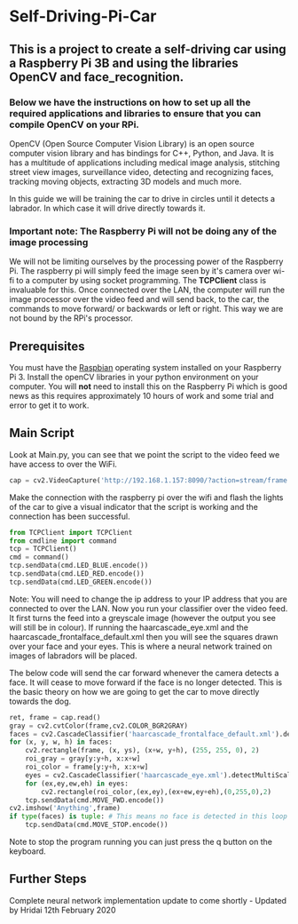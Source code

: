 # Self-Driving-Pi-Car
## This is a project to create a self-driving car using a Raspberry Pi 3B and using the libraries **OpenCV** and **face_recognition**. 
### Below we have the instructions on how to set up all the required applications and libraries to ensure that you can compile OpenCV on your RPi.

OpenCV (Open Source Computer Vision Library) is an open source computer vision library and has bindings for C++, Python, and Java. It is has a multitude of applications including medical image analysis, stitching street view images, surveillance video, detecting and recognizing faces, tracking moving objects, extracting 3D models and much more.

In this guide we will be training the car to drive in circles until it detects a labrador. In which case it will drive directly towards it.

### Important note: The Raspberry Pi will not be doing any of the image processing
We will not be limiting ourselves by the processing power of the Raspberry Pi. The raspberry pi will simply feed the image seen by it's camera over wi-fi to a computer by using socket programming. The **TCPClient** class is invaluable for this. Once connected over the LAN, the computer will run the image processor over the video feed and will send back, to the car, the commands to move forward/ or backwards or left or right. This way we are not bound by the RPi's processor.

## Prerequisites
You must have the [Raspbian](https://www.raspberrypi.org/downloads/raspbian/) operating system installed on your Raspberry Pi 3.
Install the openCV libraries in your python environment on your computer. You will **not** need to install this on the Raspberry Pi which is good news as this requires approximately 10 hours of work and some trial and error to get it to work.

## Main Script
Look at Main.py, you can see that we point the script to the video feed we have access to over the WiFi.

```python
cap = cv2.VideoCapture('http://192.168.1.157:8090/?action=stream/frame.mjpg')
```

Make the connection with the raspberry pi over the wifi and flash the lights of the car to give a visual indicator that the script is working and the connection has been successful.
```python
from TCPClient import TCPClient
from cmdline import command
tcp = TCPClient()
cmd = command()
tcp.sendData(cmd.LED_BLUE.encode())
tcp.sendData(cmd.LED_RED.encode())
tcp.sendData(cmd.LED_GREEN.encode())
```

Note: You will need to change the ip address to your IP address that you are connected to over the LAN.
Now you run your classifier over the video feed. It first turns the feed into a greyscale image (however the output you see will still be in colour). If running the haarcascade_eye.xml and the haarcascade_frontalface_default.xml then you will see the squares drawn over your face and your eyes. This is where a neural network trained on images of labradors will be placed.

The below code will send the car forward whenever the camera detects a face. It will cease to move forward if the face is no longer detected. This is the basic theory on how we are going to get the car to move directly towards the dog.

```python
ret, frame = cap.read()
gray = cv2.cvtColor(frame,cv2.COLOR_BGR2GRAY)
faces = cv2.CascadeClassifier('haarcascade_frontalface_default.xml').detectMultiScale(gray, 1.3,5)
for (x, y, w, h) in faces:
    cv2.rectangle(frame, (x, ys), (x+w, y+h), (255, 255, 0), 2)
    roi_gray = gray[y:y+h, x:x+w]
    roi_color = frame[y:y+h, x:x+w]
    eyes = cv2.CascadeClassifier('haarcascade_eye.xml').detectMultiScale(roi_gray)
    for (ex,ey,ew,eh) in eyes:
        cv2.rectangle(roi_color,(ex,ey),(ex+ew,ey+eh),(0,255,0),2)
    tcp.sendData(cmd.MOVE_FWD.encode())
cv2.imshow('Anything',frame)
if type(faces) is tuple: # This means no face is detected in this loop
    tcp.sendData(cmd.MOVE_STOP.encode())
```

Note to stop the program running you can just press the q button on the keyboard.

## Further Steps
Complete neural network implementation update to come shortly - Updated by Hridai 12th February 2020
